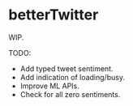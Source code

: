 # betterTwitter

WIP.

TODO:
- Add typed tweet sentiment.
- Add indication of loading/busy.
- Improve ML APIs.
- Check for all zero sentiments.
